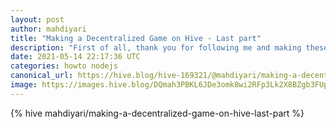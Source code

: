 ```yaml
---
layout: post
author: mahdiyari
title: "Making a Decentralized Game on Hive - Last part"
description: "First of all, thank you for following me and making these posts available for a bigger audience by sharing them."
date: 2021-05-14 22:17:36 UTC
categories: howto nodejs
canonical_url: https://hive.blog/hive-169321/@mahdiyari/making-a-decentralized-game-on-hive-last-part
image: https://images.hive.blog/DQmah3PBKL6JDe3omk8wi2RFp3Lk2X8BZgb3FUpnkRTsfap/desktop-1245714_1280.jpg
---
```

{% hive mahdiyari/making-a-decentralized-game-on-hive-last-part %}
